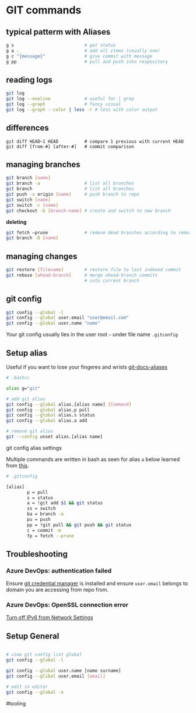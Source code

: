 # GIT commands

## typical patterm with Aliases

```bash
g s                           # get status
g a .                         # add all items (usually one)
g c "{message}"               # give commit with message
g pp                          # pull and push into respository
```

## reading logs
```bash
git log
git log --oneline             # useful for | grep
git log --graph               # fancy visual
git log --graph --color | less -r # less with color output
```

## differences

```
git diff HEAD~1 HEAD          # compare 1 previous with current HEAD
git diff [from-#] [after-#]   # commit comparison
```

## managing branches

```bash
git branch [name]
git branch -a                 # list all branches
git branch                    # list all branches
git push -u origin [name]     # push branch to repo
git switch [name]
git switch -c [name]
git checkout -b [branch-name] # create and switch to new branch
```

__deleting__
```bash
git fetch —prune              # remove dead branches according to remote
git branch -D [name]
```

## managing changes

```bash
git restore [filename]        # restore file to last indexed commit
git rebase [ahead-branch]     # merge ahead-branch commits
                              # into current branch
```

## git config

```bash
git config --global -l
git config --global user.email "user@email.com"
git config --global user.name "name"
```

Your git config usually lies in the user root `~` under file name `.gitconfig` 


## Setup alias

Useful if you want to lose your fingeres and wrists
[git-docs-aliases](https://git-scm.com/book/en/v2/Git-Basics-Git-Aliases)

```bash
# .bashrc

alias g="git"

# add git alias
git config --global alias.[alias name] [Command]
git config --global alias.p pull
git config --global alias.s status
git config --global alias.a add

# remove git alias
git --config unset alias.[alias name]
```

git config alias settings

Multiple commands are written in bash as seen for alias `a` below learned from [this](https://stackoverflow.com/questions/7534184/git-alias-multiple-commands-and-parameters).

```bash
# .gitconfig

[alias]
        p = pull
        s = status
        a = !git add $1 && git status
        ss = switch
        ba = branch -a
        pu = push
        pp = !git pull && git push && git status
        c = commit -m
        fp = fetch --prune
 ```

## Troubleshooting

### Azure DevOps: authentication failed
Ensure [git credential manager](https://docs.microsoft.com/en-us/azure/devops/user-guide/code-with-git?view=azure-devops) is installed and ensure `user.email` belongs to domain you are accessing from repo from.

### Azure DevOps: OpenSSL connection error
[Turn off IPv6 from Network Settings](https://stackoverflow.com/questions/67230241/fatal-unable-to-access-https-dev-azure-com-xxx-openssl-ssl-connect-connec)

## Setup General

```bash

# view git config list global
git config --global -l

git config --global user.name [name surname]
git config --glibal user.email [email]

# edit in editor
git config --global -e
```

#tooling


